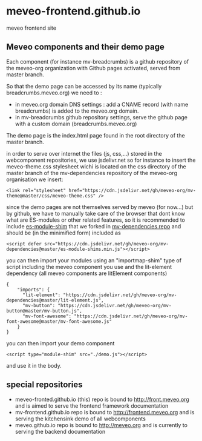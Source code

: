 # meveo-frontend.github.io
meveo frontend site


## Meveo components and their demo page
Each component (for instance mv-breadcrumbs) is a github repository of the meveo-org organization with Github pages activated, served from master branch.

So that the demo page can be accessed by its name (typically breadcrumbs.meveo.org) we need to :
- in meveo.org domain DNS settings : add a CNAME record  (with name breadcrumbs) is added to the meveo.org domain.
- in mv-breadcrumbs github repository settings, serve the github page with a custom domain (breadcrumbs.meveo.org)

The demo page is the index.html page found in the root directory of the master branch.

in order to serve over internet the files (js, css,...) stored in the webcomponent repositories, we use jsdelivr.net
so for instance to insert the meveo-theme.css stylesheet wichi is located on the css directory of the master branch of the mv-dependencies repository of the meveo-org organisation we insert:

    <link rel="stylesheet" href="https://cdn.jsdelivr.net/gh/meveo-org/mv-theme@master/css/meveo-theme.css" /> 

since the demo pages are not themselves served by meveo (for now...) but by github, we have to manually take care of the browser that dont know what are ES-modules or other related features, so it is recommended to include [es-module-shim](https://github.com/guybedford/es-module-shims) that we forked in [mv-dependencies repo](https://github.com/meveo-org/mv-dependencies/tree/master/es-module-shims) and should be (in the minimified form) included as

    <script defer src="https://cdn.jsdelivr.net/gh/meveo-org/mv-dependencies@master/es-module-shims.min.js"></script>

you can then import your modules using an "importmap-shim" type of script including the meveo component you use and the lit-element dependency (all meveo components are litElement components)

    {
        "imports": {
          "lit-element": "https://cdn.jsdelivr.net/gh/meveo-org/mv-dependencies@master/lit-element.js",
          "mv-button": "https://cdn.jsdelivr.net/gh/meveo-org/mv-button@master/mv-button.js",
          "mv-font-awesome": "https://cdn.jsdelivr.net/gh/meveo-org/mv-font-awesome@master/mv-font-awesome.js"
        }
    }

you can then import your demo component 
    
    <script type="module-shim" src="./demo.js"></script>

and use it in the body.

## special repositories
- meveo-fronted.github.io (this) repo is bound to http://front.meveo.org and is aimed to serve the frontend framework documentation
- mv-frontend.github.io repo is bound to http://frontend.meveo.org and is serving the kitchensink demo of all webcomponents
- meveo.github.io repo is bound to http://meveo.org and is currently to serving the backend documentation


